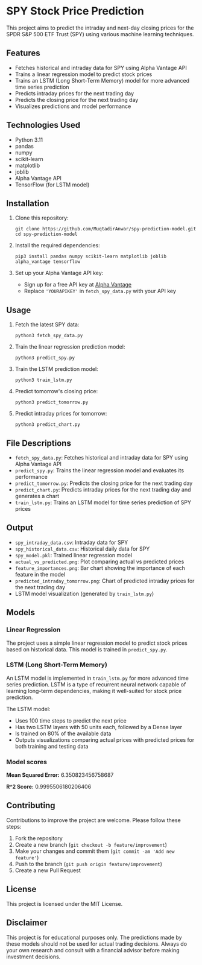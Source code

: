 # SPY Stock Price Prediction

This project aims to predict the intraday and next-day closing prices for the SPDR S&P 500 ETF Trust (SPY) using various machine learning techniques.

## Features

- Fetches historical and intraday data for SPY using Alpha Vantage API
- Trains a linear regression model to predict stock prices
- Trains an LSTM (Long Short-Term Memory) model for more advanced time series prediction
- Predicts intraday prices for the next trading day
- Predicts the closing price for the next trading day
- Visualizes predictions and model performance

## Technologies Used

- Python 3.11
- pandas
- numpy
- scikit-learn
- matplotlib
- joblib
- Alpha Vantage API
- TensorFlow (for LSTM model)

## Installation

1. Clone this repository:

   ```
   git clone https://github.com/MuqtadirAnwar/spy-prediction-model.git
   cd spy-prediction-model
   ```

2. Install the required dependencies:

   ```
   pip3 install pandas numpy scikit-learn matplotlib joblib alpha_vantage tensorflow
   ```

3. Set up your Alpha Vantage API key:
   - Sign up for a free API key at [Alpha Vantage](https://www.alphavantage.co/)
   - Replace `'YOURAPIKEY'` in `fetch_spy_data.py` with your API key

## Usage

1. Fetch the latest SPY data:

   ```
   python3 fetch_spy_data.py
   ```

2. Train the linear regression prediction model:

   ```
   python3 predict_spy.py
   ```

3. Train the LSTM prediction model:

   ```
   python3 train_lstm.py
   ```

4. Predict tomorrow's closing price:

   ```
   python3 predict_tomorrow.py
   ```

5. Predict intraday prices for tomorrow:
   ```
   python3 predict_chart.py
   ```

## File Descriptions

- `fetch_spy_data.py`: Fetches historical and intraday data for SPY using Alpha Vantage API
- `predict_spy.py`: Trains the linear regression model and evaluates its performance
- `predict_tomorrow.py`: Predicts the closing price for the next trading day
- `predict_chart.py`: Predicts intraday prices for the next trading day and generates a chart
- `train_lstm.py`: Trains an LSTM model for time series prediction of SPY prices

## Output

- `spy_intraday_data.csv`: Intraday data for SPY
- `spy_historical_data.csv`: Historical daily data for SPY
- `spy_model.pkl`: Trained linear regression model
- `actual_vs_predicted.png`: Plot comparing actual vs predicted prices
- `feature_importances.png`: Bar chart showing the importance of each feature in the model
- `predicted_intraday_tomorrow.png`: Chart of predicted intraday prices for the next trading day
- LSTM model visualization (generated by `train_lstm.py`)

## Models

### Linear Regression

The project uses a simple linear regression model to predict stock prices based on historical data. This model is trained in `predict_spy.py`.

### LSTM (Long Short-Term Memory)

An LSTM model is implemented in `train_lstm.py` for more advanced time series prediction. LSTM is a type of recurrent neural network capable of learning long-term dependencies, making it well-suited for stock price prediction.

The LSTM model:

- Uses 100 time steps to predict the next price
- Has two LSTM layers with 50 units each, followed by a Dense layer
- Is trained on 80% of the available data
- Outputs visualizations comparing actual prices with predicted prices for both training and testing data

### Model scores

**Mean Squared Error:** 6.350823456758687

**R^2 Score:** 0.9995506180206406

## Contributing

Contributions to improve the project are welcome. Please follow these steps:

1. Fork the repository
2. Create a new branch (`git checkout -b feature/improvement`)
3. Make your changes and commit them (`git commit -am 'Add new feature'`)
4. Push to the branch (`git push origin feature/improvement`)
5. Create a new Pull Request

## License

This project is licensed under the MIT License.

## Disclaimer

This project is for educational purposes only. The predictions made by these models should not be used for actual trading decisions. Always do your own research and consult with a financial advisor before making investment decisions.
